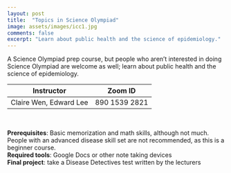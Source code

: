 ```yaml
---
layout: post
title:  "Topics in Science Olympiad"
image: assets/images/icc1.jpg
comments: false
excerpt: "Learn about public health and the science of epidemiology."
---
```


A Science Olympiad prep course, but people who aren’t interested in doing Science Olympiad are welcome as well; learn about public health and the science of epidemiology.

<table class="styled-table">
    <thead>
        <tr>
            <th>Instructor</th>
            <th>Zoom ID</th>
        </tr>
    </thead>
    <tbody>
        <tr>
            <td>Claire Wen, Edward Lee </td>
            <td>890 1539 2821</td>
        </tr>
    </tbody>
</table>

<br/>

**Prerequisites**: Basic memorization and math skills, although not much. People with an advanced disease skill set are not recommended, as this is a beginner course.  
**Required tools**: Google Docs or other note taking devices  
**Final project**: take a Disease Detectives test written by the lecturers  
